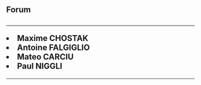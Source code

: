 <h2>Forum<h2>
<hr>


  <li>Maxime CHOSTAK</li>
  <li>Antoine FALGIGLIO</li>
  <li>Mateo CARCIU</li>
  <li>Paul NIGGLI</li>


<hr>
